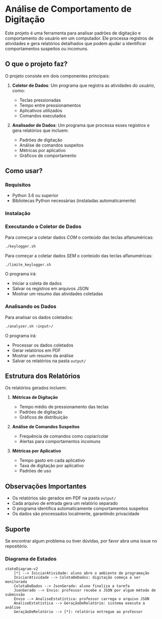 # Análise de Comportamento de Digitação

Este projeto é uma ferramenta para analisar padrões de digitação e comportamento do usuário em um computador. Ele processa registros de atividades e gera relatórios detalhados que podem ajudar a identificar comportamentos suspeitos ou incomuns.

## O que o projeto faz?

O projeto consiste em dois componentes principais:

1. **Coletor de Dados**: Um programa que registra as atividades do usuário, como:
   - Teclas pressionadas
   - Tempo entre pressionamentos
   - Aplicativos utilizados
   - Comandos executados

2. **Analisador de Dados**: Um programa que processa esses registros e gera relatórios que incluem:
   - Padrões de digitação
   - Análise de comandos suspeitos
   - Métricas por aplicativo
   - Gráficos de comportamento

## Como usar?

### Requisitos
- Python 3.6 ou superior
- Bibliotecas Python necessárias (instaladas automaticamente)

### Instalação

### Executando o Coletor de Dados

Para começar a coletar dados *COM* o conteúdo das teclas alfanuméricas:
```bash
./keylogger.sh 
```

Para começar a coletar dados *SEM* o conteúdo das teclas alfanuméricas:
```bash
./limite_keylogger.sh 
```

O programa irá:
- Iniciar a coleta de dados
- Salvar os registros em arquivos JSON
- Mostrar um resumo das atividades coletadas

### Analisando os Dados

Para analisar os dados coletados:
```bash
./analyzer.sh <input>/
```

O programa irá:
- Processar os dados coletados
- Gerar relatórios em PDF
- Mostrar um resumo da análise
- Salvar os relatórios na pasta `output/`

## Estrutura dos Relatórios

Os relatórios gerados incluem:

1. **Métricas de Digitação**
   - Tempo médio de pressionamento das teclas
   - Padrões de digitação
   - Gráficos de distribuição

2. **Análise de Comandos Suspeitos**
   - Frequência de comandos como copiar/colar
   - Alertas para comportamentos incomuns

3. **Métricas por Aplicativo**
   - Tempo gasto em cada aplicativo
   - Taxa de digitação por aplicativo
   - Padrões de uso

## Observações Importantes

- Os relatórios são gerados em PDF na pasta `output/`
- Cada arquivo de entrada gera um relatório separado
- O programa identifica automaticamente comportamentos suspeitos
- Os dados são processados localmente, garantindo privacidade

## Suporte

Se encontrar algum problema ou tiver dúvidas, por favor abra uma issue no repositório.

### Diagrama de Estados

```mermaid
stateDiagram-v2
    [*] --> IniciarAtividade: aluno abre o ambiente de programação
    IniciarAtividade --> ColetaDeDados: digitação começa a ser monitorada
    ColetaDeDados --> JsonGerado: aluno finaliza a tarefa
    JsonGerado --> Envio: professor recebe o JSON por algum método de submissão
    Envio --> AnaliseEstatística: professor carrega o arquivo JSON
    AnaliseEstatística --> GeraçãoDeRelatório: sistema executa a análise
    GeraçãoDeRelatório --> [*]: relatório entregue ao professor
